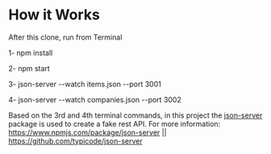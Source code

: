 # How it Works

After this clone, run from Terminal

1- npm install

2- npm start

3- json-server --watch items.json --port 3001

4- json-server --watch companies.json --port 3002

Based on the 3rd and 4th terminal commands, in this project the [json-server](https://www.npmjs.com/package/json-server 'json-server') package is used to create a fake rest API. For more information: https://www.npmjs.com/package/json-server || https://github.com/typicode/json-server
